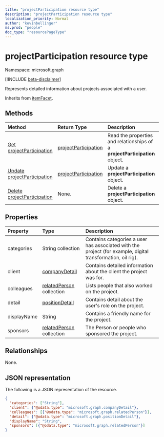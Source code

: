 ```yaml
---
title: "projectParticipation resource type"
description: "projectParticipation resource type"
localization_priority: Normal
author: "kevinbellinger"
ms.prod: "people"
doc_type: "resourcePageType"
---
```


# projectParticipation resource type

Namespace: microsoft.graph

[!INCLUDE [beta-disclaimer](../../includes/beta-disclaimer.md)]

Represents detailed information about projects associated with a user.

Inherits from [itemFacet](itemfacet.md).

## Methods

| Method                                                                | Return Type                                     | Description                                                                 |
|:----------------------------------------------------------------------|:------------------------------------------------|:----------------------------------------------------------------------------|
| [Get projectParticipation](../api/projectparticipation-get.md)        | [projectParticipation](projectparticipation.md) | Read the properties and relationships of a **projectParticipation** object. |
| [Update projectParticipation](../api/projectparticipation-update.md)  | [projectParticipation](projectparticipation.md) | Update a **projectParticipation** object.                                   |
| [Delete projectParticipation](../api/projectparticipation-delete.md)  | None.                                           | Delete a **projectParticipation** object.                                   |

## Properties

| Property     | Type                                        | Description                                                                                                |
|:-------------|:--------------------------------------------|:-----------------------------------------------------------------------------------------------------------|
|categories    | String collection                           | Contains categories a user has associated with the project (for example, digital transformation, oil rig). |
|client        |[companyDetail](companydetail.md)            | Contains detailed information about the client the project was for.                                        |
|colleagues    |[relatedPerson](relatedperson.md) collection | Lists people that also worked on the project.                                                              |
|detail        |[positionDetail](positiondetail.md)          | Contains detail about the user's role on the project.                                                      |
|displayName   |String                                       |Contains a friendly name for the project.                                                                   |
|sponsors      |[relatedPerson](relatedperson.md) collection | The Person or people who sponsored the project.                                                            |

## Relationships

None.

## JSON representation

The following is a JSON representation of the resource.

<!-- {
  "blockType": "resource",
  "optionalProperties": [

  ],
  "@odata.type": "microsoft.graph.projectParticipation",
  "baseType": ""
}-->

```json
{
  "categories": ["String"],
  "client": {"@odata.type": "microsoft.graph.companyDetail"},
  "colleagues": [{"@odata.type": "microsoft.graph.relatedPerson"}],
  "detail": {"@odata.type": "microsoft.graph.positionDetail"},
  "displayName": "String",
  "sponsors": [{"@odata.type": "microsoft.graph.relatedPerson"}]
}
```

<!-- uuid: 16cd6b66-4b1a-43a1-adaf-3a886856ed98
2019-02-04 14:57:30 UTC -->
<!-- {
  "type": "#page.annotation",
  "description": "projectParticipation resource",
  "keywords": "",
  "section": "documentation",
  "tocPath": ""
}-->
